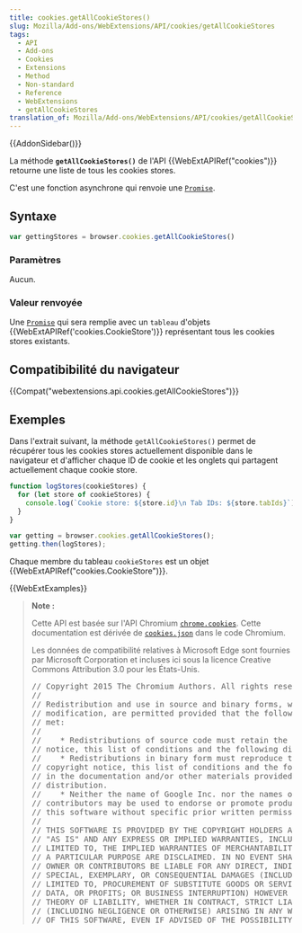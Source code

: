 ```yaml
---
title: cookies.getAllCookieStores()
slug: Mozilla/Add-ons/WebExtensions/API/cookies/getAllCookieStores
tags:
  - API
  - Add-ons
  - Cookies
  - Extensions
  - Method
  - Non-standard
  - Reference
  - WebExtensions
  - getAllCookieStores
translation_of: Mozilla/Add-ons/WebExtensions/API/cookies/getAllCookieStores
---
```

{{AddonSidebar()}}

La méthode **`getAllCookieStores()`** de l'API {{WebExtAPIRef("cookies")}} retourne une liste de tous les cookies stores.

C'est une fonction asynchrone qui renvoie une [`Promise`](/fr/docs/Web/JavaScript/Reference/Objets_globaux/Promise).

## Syntaxe

```js
var gettingStores = browser.cookies.getAllCookieStores()
```

### Paramètres

Aucun.

### Valeur renvoyée

Une [`Promise`](/fr/docs/Web/JavaScript/Reference/Objets_globaux/Promise) qui sera remplie avec un `tableau` d'objets {{WebExtAPIRef('cookies.CookieStore')}} représentant tous les cookies stores existants.

## Compatibibilité du navigateur

{{Compat("webextensions.api.cookies.getAllCookieStores")}}

## Exemples

Dans l'extrait suivant, la méthode `getAllCookieStores()` permet de récupérer tous les cookies stores actuellement disponible dans le navigateur et d'afficher chaque ID de cookie et les onglets qui partagent actuellement chaque cookie store.

```js
function logStores(cookieStores) {
  for (let store of cookieStores) {
    console.log(`Cookie store: ${store.id}\n Tab IDs: ${store.tabIds}`);
  }
}

var getting = browser.cookies.getAllCookieStores();
getting.then(logStores);
```

Chaque membre du tableau `cookieStores` est un objet  {{WebExtAPIRef("cookies.CookieStore")}}.

{{WebExtExamples}}

> **Note :**
>
> Cette API est basée sur l'API Chromium [`chrome.cookies`](https://developer.chrome.com/extensions/cookies). Cette documentation est dérivée de [`cookies.json`](https://chromium.googlesource.com/chromium/src/+/master/chrome/common/extensions/api/cookies.json) dans le code Chromium.
>
> Les données de compatibilité relatives à Microsoft Edge sont fournies par Microsoft Corporation et incluses ici sous la licence Creative Commons Attribution 3.0 pour les États-Unis.
>
> <div class="hidden"><pre>// Copyright 2015 The Chromium Authors. All rights reserved.
> //
> // Redistribution and use in source and binary forms, with or without
> // modification, are permitted provided that the following conditions are
> // met:
> //
> //    * Redistributions of source code must retain the above copyright
> // notice, this list of conditions and the following disclaimer.
> //    * Redistributions in binary form must reproduce the above
> // copyright notice, this list of conditions and the following disclaimer
> // in the documentation and/or other materials provided with the
> // distribution.
> //    * Neither the name of Google Inc. nor the names of its
> // contributors may be used to endorse or promote products derived from
> // this software without specific prior written permission.
> //
> // THIS SOFTWARE IS PROVIDED BY THE COPYRIGHT HOLDERS AND CONTRIBUTORS
> // "AS IS" AND ANY EXPRESS OR IMPLIED WARRANTIES, INCLUDING, BUT NOT
> // LIMITED TO, THE IMPLIED WARRANTIES OF MERCHANTABILITY AND FITNESS FOR
> // A PARTICULAR PURPOSE ARE DISCLAIMED. IN NO EVENT SHALL THE COPYRIGHT
> // OWNER OR CONTRIBUTORS BE LIABLE FOR ANY DIRECT, INDIRECT, INCIDENTAL,
> // SPECIAL, EXEMPLARY, OR CONSEQUENTIAL DAMAGES (INCLUDING, BUT NOT
> // LIMITED TO, PROCUREMENT OF SUBSTITUTE GOODS OR SERVICES; LOSS OF USE,
> // DATA, OR PROFITS; OR BUSINESS INTERRUPTION) HOWEVER CAUSED AND ON ANY
> // THEORY OF LIABILITY, WHETHER IN CONTRACT, STRICT LIABILITY, OR TORT
> // (INCLUDING NEGLIGENCE OR OTHERWISE) ARISING IN ANY WAY OUT OF THE USE
> // OF THIS SOFTWARE, EVEN IF ADVISED OF THE POSSIBILITY OF SUCH DAMAGE.
> </pre></div>
